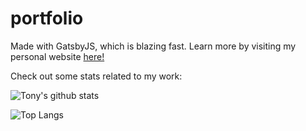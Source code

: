 # portfolio
Made with GatsbyJS, which is blazing fast.
Learn more by visiting my personal website [here!](https://tyang.netlify.app/)

Check out some stats related to my work:

![Tony's github stats](https://github-readme-stats.vercel.app/api?username=tyang98&count_private=true&show_icons=true&hide=stars)

![Top Langs](https://github-readme-stats.vercel.app/api/top-langs/?username=tyang98&layout=compact)
